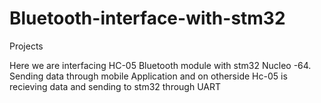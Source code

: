 # Bluetooth-interface-with-stm32
Projects

Here we are interfacing HC-05 Bluetooth module with stm32 Nucleo -64.
Sending data through mobile Application and on otherside Hc-05 is recieving
data and sending to stm32 through UART

